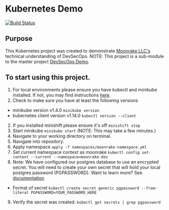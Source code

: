 # Kubernetes Demo
[![Build Status](https://travis-ci.org/kaiprt/k8s-demo.svg?branch=master)](https://travis-ci.org/kaiprt/k8s-demo)
## Purpose
This Kubernetes project was created to demonstrate [Moonrake LLC's](https://moonrake.it) technical understanding of DevSecOps.
NOTE: This project is a sub-module to the master project [DevSecOps Demo](https://github.com/MoonrakeOpen/DevSecOps-Demo).
## To start using this project.
1. For local environments please ensure you have kubectl and minikube installed. If not, you may find instructions [here](https://kubernetes.io/docs/tasks/tools/install-kubectl/).
2. Check to make sure you have at least the following versions
 - minikube version v1.4.0 `minikube version`
 - kubernetes client version v1.14.0 `kubectl version --client`
2. If you installed minishift please ensure it's off `minishift stop`
3. Start minikube `minikube start` (NOTE: This may take a few minutes.)
4. Navigate to your working directory on terminal.
5. Navigate into repository.
6. Apply namespace `apply -f namespaces/moonrake-namespace.yml`
7. Set current namespace context as moonrake `kubectl config set-context --current --namespace=moonrake-dev`
8. Note: We have configured our postgres database to use an encrypted secret. You will need to create your own secret that will hold your local postgres password (PGPASSWORD). Want to learn more? See [documentation](https://kubernetes.io/docs/concepts/configuration/secret/#overview-of-secrets)
- Format of secret `kubectl create secret generic pgpassword --from-literal PGPASSWORD=YOUR_PASSWORD_HERE`
9. Verify the secret was created: `kubectl get secrets | grep pgpassword`
